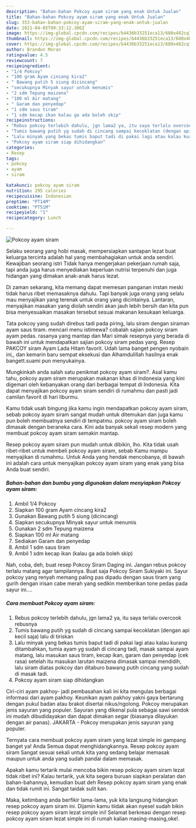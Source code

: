 ```yaml
---
description: "Bahan-bahan Pokcoy ayam siram yang enak Untuk Jualan"
title: "Bahan-bahan Pokcoy ayam siram yang enak Untuk Jualan"
slug: 353-bahan-bahan-pokcoy-ayam-siram-yang-enak-untuk-jualan
date: 2021-04-05T09:33:12.306Z
image: https://img-global.cpcdn.com/recipes/b4436b33251eca13/680x482cq70/pokcoy-ayam-siram-foto-resep-utama.jpg
thumbnail: https://img-global.cpcdn.com/recipes/b4436b33251eca13/680x482cq70/pokcoy-ayam-siram-foto-resep-utama.jpg
cover: https://img-global.cpcdn.com/recipes/b4436b33251eca13/680x482cq70/pokcoy-ayam-siram-foto-resep-utama.jpg
author: Brandon Moran
ratingvalue: 4.5
reviewcount: 7
recipeingredient:
- "1/4 Pokcoy"
- "100 gram Ayam cincang kira2"
- " Bawang putih 5 siung dicincang"
- "secukupnya Minyak sayur untuk menumis"
- "2 sdm Tepung maizena"
- "100 ml Air matang"
- " Garam dan penyedap"
- "1 sdm saus tiram"
- "1 sdm kecap ikan kalau ga ada boleh skip"
recipeinstructions:
- "Rebus pokcoy terlebih dahulu, jgn lama2 ya, itu saya terlalu overcook rebusnya"
- "Tumis bawang putih yg sudah di cincang sampai kecoklatan (dengan api kecil saja) lalu di tiriskan"
- "Lalu minyak yang bekas tumis baput tadi di pakai lagi atau kalau kurang ditambahkan, tumia ayam yg sudah di cincang tadi, masak sampai ayam matang, lalu masukan saus tiram, kecap ikan, garam dan penyedap (cek rasa) setelah itu masukan larutan maizena dimasak sampai mendidih, lalu siram diatas pokcoy dan ditaburo bawang putih cincang yang sudah di masak tadi."
- "Pokcoy ayam siram siap dihidangkan"
categories:
- Resep
tags:
- pokcoy
- ayam
- siram

katakunci: pokcoy ayam siram 
nutrition: 295 calories
recipecuisine: Indonesian
preptime: "PT14M"
cooktime: "PT51M"
recipeyield: "1"
recipecategory: Lunch

---
```



![Pokcoy ayam siram](https://img-global.cpcdn.com/recipes/b4436b33251eca13/680x482cq70/pokcoy-ayam-siram-foto-resep-utama.jpg)

Selaku seorang yang hobi masak, mempersiapkan santapan lezat buat keluarga tercinta adalah hal yang membahagiakan untuk anda sendiri. Kewajiban seorang istri Tidak hanya mengerjakan pekerjaan rumah saja, tapi anda juga harus menyediakan keperluan nutrisi terpenuhi dan juga hidangan yang dimakan anak-anak harus lezat.

Di zaman  sekarang, kita memang dapat memesan panganan instan meski tidak harus ribet memasaknya dahulu. Tapi banyak juga orang yang selalu mau menyajikan yang terenak untuk orang yang dicintainya. Lantaran, menyajikan masakan yang diolah sendiri akan jauh lebih bersih dan kita pun bisa menyesuaikan masakan tersebut sesuai makanan kesukaan keluarga. 

Tata pokcoy yang sudah direbus tadi pada piring, lalu siram dengan siraman ayam saus tiram. mencari menu istimewa? cobalah sajian pokcoy siram ayam pedas. rasanya yang mantap dan Mari simak resepnya yang berada di bawah ini untuk mendapatkan sajian pokcoy siram pedas yang. Resep PAKCOY siram Ayam Lada Hitam favorit. Udah lama banget pengen nyobain ini,, dan kemarin baru sempat eksekusi dan Alhamdulillah hasilnya enak bangett.suami pun menyukainya.

Mungkinkah anda salah satu penikmat pokcoy ayam siram?. Asal kamu tahu, pokcoy ayam siram merupakan makanan khas di Indonesia yang kini digemari oleh kebanyakan orang dari berbagai tempat di Indonesia. Kita dapat menyajikan pokcoy ayam siram sendiri di rumahmu dan pasti jadi camilan favorit di hari liburmu.

Kamu tidak usah bingung jika kamu ingin mendapatkan pokcoy ayam siram, sebab pokcoy ayam siram sangat mudah untuk ditemukan dan juga kamu pun boleh membuatnya sendiri di tempatmu. pokcoy ayam siram boleh dimasak dengan beraneka cara. Kini ada banyak sekali resep modern yang membuat pokcoy ayam siram semakin mantap.

Resep pokcoy ayam siram pun mudah untuk dibikin, lho. Kita tidak usah ribet-ribet untuk membeli pokcoy ayam siram, sebab Kamu mampu menyajikan di rumahmu. Untuk Anda yang hendak mencobanya, di bawah ini adalah cara untuk menyajikan pokcoy ayam siram yang enak yang bisa Anda buat sendiri.

<!--inarticleads1-->

##### Bahan-bahan dan bumbu yang digunakan dalam menyiapkan Pokcoy ayam siram:

1. Ambil 1/4 Pokcoy
1. Siapkan 100 gram Ayam cincang kira2
1. Gunakan  Bawang putih 5 siung (dicincang)
1. Siapkan secukupnya Minyak sayur untuk menumis
1. Gunakan 2 sdm Tepung maizena
1. Siapkan 100 ml Air matang
1. Sediakan  Garam dan penyedap
1. Ambil 1 sdm saus tiram
1. Ambil 1 sdm kecap ikan (kalau ga ada boleh skip)


Nah, coba, deh, buat resep Pokcoy Siram Daging ini. Jangan rebus pokcoy terlalu matang agar tampilannya. Buat saja Pokcoy Siram Sukiyaki ini. Sayur pokcoy yang renyah memang paling pas dipadu dengan saus tiram yang gurih dengan irisan cabe merah yang sedikin memberikan tone pedas pada sayur ini…. 

<!--inarticleads2-->

##### Cara membuat Pokcoy ayam siram:

1. Rebus pokcoy terlebih dahulu, jgn lama2 ya, itu saya terlalu overcook rebusnya
1. Tumis bawang putih yg sudah di cincang sampai kecoklatan (dengan api kecil saja) lalu di tiriskan
1. Lalu minyak yang bekas tumis baput tadi di pakai lagi atau kalau kurang ditambahkan, tumia ayam yg sudah di cincang tadi, masak sampai ayam matang, lalu masukan saus tiram, kecap ikan, garam dan penyedap (cek rasa) setelah itu masukan larutan maizena dimasak sampai mendidih, lalu siram diatas pokcoy dan ditaburo bawang putih cincang yang sudah di masak tadi.
1. Pokcoy ayam siram siap dihidangkan


Ciri-ciri ayam pakhoy- jadi pembasahan kali ini kita mengulas berbagai informasi dari ayam pakhoy. Keunikan ayam pakhoy yakni gaya bertarung dengan pukul badan atau brakot disertai nikus/ngolong. Pokcoy merupakan jenis sayuran yang populer. Sayuran yang dikenal pula sebagai sawi sendok ini mudah dibudidayakan dan dapat dimakan segar (biasanya dilayukan dengan air panas). JAKARTA - Pokcoy merupakan jenis sayuran yang populer. 

Ternyata cara membuat pokcoy ayam siram yang lezat simple ini gampang banget ya! Anda Semua dapat menghidangkannya. Resep pokcoy ayam siram Sangat sesuai sekali untuk kita yang sedang belajar memasak maupun untuk anda yang sudah pandai dalam memasak.

Apakah kamu tertarik mulai mencoba bikin resep pokcoy ayam siram lezat tidak ribet ini? Kalau tertarik, yuk kita segera buruan siapkan peralatan dan bahan-bahannya, kemudian buat deh Resep pokcoy ayam siram yang enak dan tidak rumit ini. Sangat taidak sulit kan. 

Maka, ketimbang anda berfikir lama-lama, yuk kita langsung hidangkan resep pokcoy ayam siram ini. Dijamin kamu tiidak akan nyesel sudah bikin resep pokcoy ayam siram lezat simple ini! Selamat berkreasi dengan resep pokcoy ayam siram lezat simple ini di rumah kalian masing-masing,oke!.

